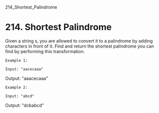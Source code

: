 214_Shortest_Palindrome
# 214. Shortest Palindrome

Given a string s, you are allowed to convert it to a palindrome by adding
        characters in front of it. Find and return the shortest palindrome you can find by
        performing this transformation.

    Example 1:

    Input: "aacecaaa"
Output: "aaacecaaa"

    Example 2:

    Input: "abcd"
Output: "dcbabcd"